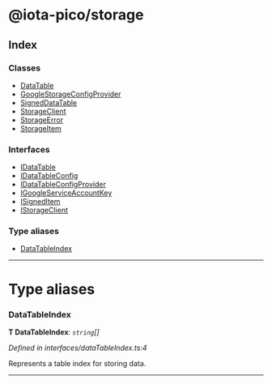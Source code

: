 


#  @iota-pico/storage

## Index

### Classes

* [DataTable](classes/datatable.md)
* [GoogleStorageConfigProvider](classes/googlestorageconfigprovider.md)
* [SignedDataTable](classes/signeddatatable.md)
* [StorageClient](classes/storageclient.md)
* [StorageError](classes/storageerror.md)
* [StorageItem](classes/storageitem.md)


### Interfaces

* [IDataTable](interfaces/idatatable.md)
* [IDataTableConfig](interfaces/idatatableconfig.md)
* [IDataTableConfigProvider](interfaces/idatatableconfigprovider.md)
* [IGoogleServiceAccountKey](interfaces/igoogleserviceaccountkey.md)
* [ISignedItem](interfaces/isigneditem.md)
* [IStorageClient](interfaces/istorageclient.md)


### Type aliases

* [DataTableIndex](#datatableindex)



---
# Type aliases
<a id="datatableindex"></a>

###  DataTableIndex

**Τ DataTableIndex**:  *`string`[]* 

*Defined in interfaces/dataTableIndex.ts:4*



Represents a table index for storing data.




___


